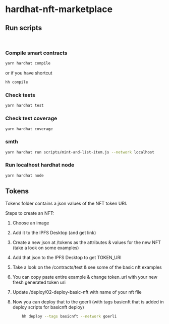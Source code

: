 # hardhat-nft-marketplace

## Run scripts

<br/>

 ### Compile smart contracts
 ```sh
yarn hardhat compile
 ```
or if you have shortcut
 ```sh
hh compile
 ```

 ### Check tests
 ```sh
yarn hardhat test
 ```
### Check test coverage
 ```sh
yarn hardhat coverage
 ```

### smth
 ```sh
yarn hardhat run scripts/mint-and-list-item.js --network localhost
 ```

 ### Run localhost hardhat node
 ```sh
yarn hardhat node
```


## Tokens

Tokens folder contains a json values of the NFT token URI.

Steps to create an NFT:

1. Choose an image
2. Add it to the IPFS Desktop (and get link)
3. Create a new json at /tokens as the attributes & values for the new NFT (take a look on some examples)
4. Add that json to the IPFS Desktop to get TOKEN_URI
5. Take a look on the /contracts/test & see some of the basic nft examples
6. You can copy paste entire example & change token_uri with your new fresh generated token uri
7. Update /deploy/02-deploy-basic-nft with name of your nft file
8. Now you can deploy that to the goerli (with tags basicnft that is added in deploy scripts for basicnft deploy)

    ```sh
        hh deploy --tags basicnft --network goerli
    ```
    